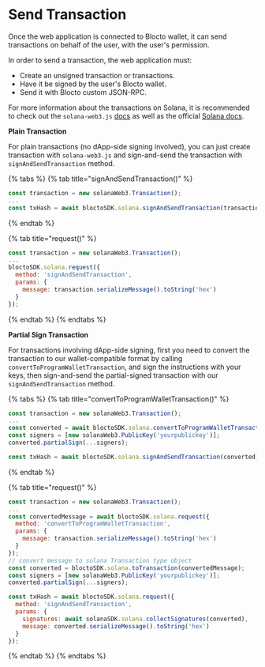 # Send Transaction

Once the web application is connected to Blocto wallet, it can send transactions on behalf of the user, with the user's permission.

In order to send a transaction, the web application must:

* Create an unsigned transaction or transactions.
* Have it be signed by the user's Blocto wallet.
* Send it with Blocto custom JSON-RPC.

For more information about the transactions on Solana, it is recommended to check out the `solana-web3.js` [docs](https://solana-labs.github.io/solana-web3.js/class/src/transaction.js~Transaction.html) as well as the official [Solana docs](https://docs.solana.com/developing/programming-model/transactions).

**Plain Transaction**

For plain transactions \(no dApp-side signing involved\), you can just create transaction with `solana-web3.js` and sign-and-send the transaction with `signAndSendTransaction` method.

{% tabs %}
{% tab title="signAndSendTransaction\(\)" %}
```javascript
const transaction = new solanaWeb3.Transaction();
...
const txHash = await bloctoSDK.solana.signAndSendTransaction(transaction);
```
{% endtab %}

{% tab title="request\(\)" %}
```javascript
const transaction = new solanaWeb3.Transaction();
...
bloctoSDK.solana.request({
  method: 'signAndSendTransaction',
  params: {
    message: transaction.serializeMessage().toString('hex')
  }
});
```
{% endtab %}
{% endtabs %}

**Partial Sign Transaction**

For transactions involving dApp-side signing, first you need to convert the transaction to our wallet-compatible format by calling `convertToProgramWalletTransaction`, and sign the instructions with your keys, then sign-and-send the partial-signed transaction with our `signAndSendTransaction` method.

{% tabs %}
{% tab title="convertToProgramWalletTransaction\(\)" %}
```javascript
const transaction = new solanaWeb3.Transaction();
...
const converted = await bloctoSDK.solana.convertToProgramWalletTransaction(transaction);
const signers = [new solanaWeb3.PublicKey('yourpublickey')];
converted.partialSign(...signers);

const txHash = await bloctoSDK.solana.signAndSendTransaction(converted);
```
{% endtab %}

{% tab title="request\(\)" %}
```javascript
const transaction = new solanaWeb3.Transaction();
...
const convertedMessage = await bloctoSDK.solana.request({
  method: 'convertToProgramWalletTransaction',
  params: {
    message: transaction.serializeMessage().toString('hex')
  }
});
// convert message to solana Transaction type object
const converted = bloctoSDK.solana.toTransaction(convertedMessage);
const signers = [new solanaWeb3.PublicKey('yourpublickey')];
converted.partialSign(...signers);

const txHash = await bloctoSDK.solana.request({
  method: 'signAndSendTransaction',
  params: {
    signatures: await solanaSDK.solana.collectSignatures(converted),
    message: converted.serializeMessage().toString('hex')
  }
});
```
{% endtab %}
{% endtabs %}

